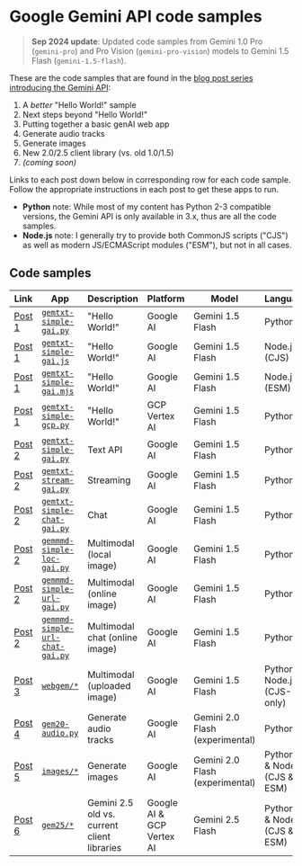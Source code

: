 # Google Gemini API code samples

> **Sep 2024 update**: Updated code samples from Gemini 1.0 Pro (`gemini-pro`) and Pro Vision (`gemini-pro-vision`) models to Gemini 1.5 Flash (`gemini-1.5-flash`).

These are the code samples that are found in the [blog post series introducing the Gemini API](https://dev.to/wescpy/series/27183):

1. A _better_ "Hello World!" sample
1. Next steps beyond "Hello World!"
1. Putting together a basic genAI web app
1. Generate audio tracks
1. Generate images
1. New 2.0/2.5 client library (vs. old 1.0/1.5)
1. _(coming soon)_

Links to each post down below in corresponding row for each code sample. Follow the appropriate instructions in each post to get these apps to run.

- **Python** note: While most of my content has Python 2-3 compatible versions, the Gemini API is only available in 3.x, thus are all the code samples.
- **Node.js** note: I generally try to provide both CommonJS scripts ("CJS") as well as modern JS/ECMAScript modules ("ESM"), but not in all cases.


## Code samples
Link | App | Description | Platform | Model | Language
--- | --- | --- | --- | --- | ---
[Post 1](https://dev.to/wescpy/a-better-google-gemini-api-hello-world-sample-4ddm) | [`gemtxt-simple-gai.py`](/gemini/gemtxt-simple-gai.py) | "Hello World!" | Google AI | Gemini 1.5 Flash | Python 3
[Post 1](https://dev.to/wescpy/a-better-google-gemini-api-hello-world-sample-4ddm) | [`gemtxt-simple-gai.js`](/gemini/gemtxt-simple-gai.js) | "Hello World!" | Google AI | Gemini 1.5 Flash | Node.js (CJS)
[Post 1](https://dev.to/wescpy/a-better-google-gemini-api-hello-world-sample-4ddm) | [`gemtxt-simple-gai.mjs`](/gemini/gemtxt-simple-gai.mjs) | "Hello World!" | Google AI | Gemini 1.5 Flash | Node.js (ESM)
[Post 1](https://dev.to/wescpy/a-better-google-gemini-api-hello-world-sample-4ddm) | [`gemtxt-simple-gcp.py`](/gemini/gemtxt-simple-gcp.py) | "Hello World!" | GCP Vertex AI | Gemini 1.5 Flash | Python 3
[Post 2](https://dev.to/wescpy/gemini-api-102-next-steps-beyond-hello-world-1pb7) | [`gemtxt-simple-gai.py`](/gemini/gemtxt-simple-gai.py) | Text API | Google AI | Gemini 1.5 Flash | Python 3
[Post 2](https://dev.to/wescpy/gemini-api-102-next-steps-beyond-hello-world-1pb7) | [`gemtxt-stream-gai.py`](/gemini/gemtxt-stream-gai.py) |  Streaming | Google AI | Gemini 1.5 Flash | Python 3
[Post 2](https://dev.to/wescpy/gemini-api-102-next-steps-beyond-hello-world-1pb7) | [`gemtxt-simple-chat-gai.py`](/gemini/gemtxt-simple-chat-gai.py) |  Chat | Google AI | Gemini 1.5 Flash | Python 3
[Post 2](https://dev.to/wescpy/gemini-api-102-next-steps-beyond-hello-world-1pb7) | [`gemmmd-simple-loc-gai.py`](/gemini/gemmmd-simple-loc-gai.py) |  Multimodal (local image) | Google AI | Gemini 1.5 Flash | Python 3
[Post 2](https://dev.to/wescpy/gemini-api-102-next-steps-beyond-hello-world-1pb7) | [`gemmmd-simple-url-gai.py`](/gemini/gemmmd-simple-url-gai.py) |  Multimodal (online image) | Google AI | Gemini 1.5 Flash | Python 3
[Post 2](https://dev.to/wescpy/gemini-api-102-next-steps-beyond-hello-world-1pb7) | [`gemmmd-simple-url-chat-gai.py`](/gemini/gemmmd-simple-url-chat-gai.py) |  Multimodal chat (online image) | Google AI | Gemini 1.5 Flash | Python 3
[Post 3](https://dev.to/wescpy/gemini-api-102a-putting-together-a-basic-genai-web-app-3e3) | [`webgem/*`](/gemini/webgem/) |  Multimodal (uploaded image) | Google AI | Gemini 1.5 Flash | Python & Node.js (CJS-only)
[Post 4](https://dev.to/wescpy/generate-audio-clips-with-gemini-20-flash-from-google-n0g) | [`gem20-audio.py`](/gemini/gem20-audio.py) | Generate audio tracks | Google AI | Gemini 2.0 Flash (experimental) | Python 3
[Post 5](https://dev.to/wescpy/generating-images-with-gemini-20-flash-from-google-448e) | [`images/*`](/gemini/images) | Generate images | Google AI | Gemini 2.0 Flash (experimental) | Python 3 & Node.js (CJS & ESM)
[Post 6](https://bit.ly/4kFkmLm) | [`gem25/*`](/gemini/gem25) | Gemini 2.5 old vs. current client libraries | Google AI & GCP Vertex AI | Gemini 2.5 Flash | Python 3 & Node.js (CJS & ESM)
